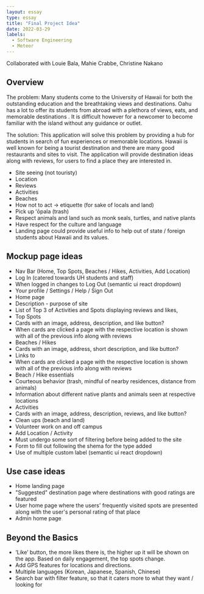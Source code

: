 ```yaml
---
layout: essay
type: essay
title: "Final Project Idea"
date: 2022-03-29
labels:
  - Software Engineering
  - Meteor
---
```


Collaborated with Louie Bala, Mahie Crabbe, Christine Nakano

## Overview

The problem: Many students come to the University of Hawaii for both the outstanding education and the breathtaking views and destinations. Oahu has a lot to offer its students from abroad with a plethora of views, eats, and memorable destinations . It is difficult however for a newcomer to become familiar with the island without any guidance or outlet.

The solution: This application will solve this problem by providing a hub for students in search of fun experiences or memorable locations. Hawaii is well known for being a tourist destination and there are many good restaurants and sites to visit. The application will provide destination ideas along with reviews, for users to find a place they are interested in.

<ul>
  <li>Site seeing (not touristy)</li>
<li>Location </li>
<li>Reviews </li>
<li>Activities </li>
<li>Beaches </li>
<li>How not to act → etiquette (for sake of locals and land) </li>
<li>Pick up ʻōpala (trash) </li>
<li>Respect animals and land such as monk seals, turtles, and native plants </li>
<li>Have respect for the culture and language </li>
<li>Landing page could provide useful info to help out of state / foreign students about Hawaii and its values. </li>
  </ul>

## Mockup page ideas
<ul>
<li>Nav Bar (Home, Top Spots, Beaches / Hikes, Activities, Add Location)</li>
<li>Log In (catered towards UH students and staff)</li>
<li>When logged in changes to Log Out (semantic ui react dropdown)</li>
<li>Your profile / Settings / Help / Sign Out</li>
<li>Home page </li>
<li>Description - purpose of site</li>
<li>List of Top 3 of Activities and Spots displaying reviews and likes,</li>
<li>Top Spots</li>
<li>Cards with an image, address, description, and like button?</li>
<li>When cards are clicked a page with the respective location is shown with all of the previous info along with reviews</li>
<li>Beaches / Hikes</li>
<li>Cards with an image, address, short description, and like button?</li>
<li>Links to </li>
<li>When cards are clicked a page with the respective location is shown with all of the previous info along with reviews</li>
<li>Beach / Hike essentials</li>
<li>Courteous behavior (trash, mindful of nearby residences, distance from animals)</li>
<li>Information about different native plants and animals seen at respective locations</li>
<li>Activities</li>
<li>Cards with an image, address, description, reviews, and like button?</li>
<li>Clean ups (beach and land)</li>
<li>Volunteer work on and off campus</li>
<li>Add Location / Activity</li>
<li>Must undergo some sort of filtering before being added to the site</li>
<li>Form to fill out following the shema for the type added</li>
<li>Use of multiple custom label (semantic ui react dropdown)</li>
  </ul>

## Use case ideas
<ul>
  <li>Home landing page</li>
<li>"Suggested" destination page where destinations with good ratings are featured</li>
<li>User home page where the users' frequently visited spots are presented along with the user's personal rating of that place</li>
<li>Admin home page</li>
  </ul>


## Beyond the Basics
<ul>
<li>‘Like’ button, the more likes there is, the higher up it will be shown on the app. Based on daily engagement, the top spots change.</li>
<li>Add GPS features for locations and directions.</li>
<li>Multiple languages (Korean, Japanese, Spanish, Chinese)</li>
<li>Search bar with filter feature, so that it caters more to what they want / looking for</li>
  </ul>
